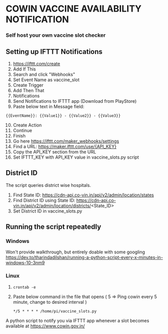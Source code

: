 # COWIN VACCINE AVAILABILITY NOTIFICATION
### Self host your own vaccine slot checker

## Setting up IFTTT Notifications

1. https://ifttt.com/create
2. Add If This
3. Search and click "Webhooks"
4. Set Event Name as vaccine_slot
5. Create Trigger
6. Add Then That
7. Notifications
8. Send Notifications to IFTTT app (Download from PlayStore)
9. Paste below text in Message field:

```{{EventName}}: {{Value1}} - {{Value2}} - {{Value3}}```

10. Create Action
11. Continue
12. Finish
13. Go here https://ifttt.com/maker_webhooks/settings
14. Find a URL: https://maker.ifttt.com/use/{API_KEY}
15. Copy the API_KEY section from the URL
16. Set IFTTT_KEY with API_KEY value in vaccine_slots.py script

## District ID
The script queries district wise hospitals.
1. Find State ID: https://cdn-api.co-vin.in/api/v2/admin/location/states
2. Find District ID using State ID: https://cdn-api.co-vin.in/api/v2/admin/location/districts/<State_ID>
3. Set District ID in vaccine_slots.py

## Running the script repeatedly

### Windows
Won't provide walkthrough, but entirely doable with some googling
https://dev.to/tharindadilshan/running-a-python-script-every-x-minutes-in-windows-10-3nm9

### Linux
1. ```crontab -e```
2. Paste below command in the file that opens ( 5 => Ping cowin every 5 minute, change to desired interval )
  
   ```*/5 * * * * /home/pi/vaccine_slots.py```


A python script to notify you via IFTTT app whenever a slot becomes available at https://www.cowin.gov.in/
